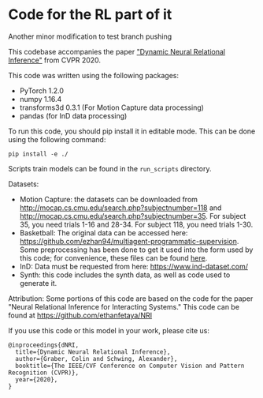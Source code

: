 # Code for the RL part of it

Another minor modification to test branch pushing

This codebase accompanies the paper ["Dynamic Neural Relational Inference"](http://openaccess.thecvf.com/content_CVPR_2020/html/Graber_Dynamic_Neural_Relational_Inference_CVPR_2020_paper.html) from CVPR 2020.

This code was written using the following packages:
- PyTorch 1.2.0
- numpy 1.16.4
- transforms3d 0.3.1 (For Motion Capture data processing)
- pandas (for InD data processing)

To run this code, you should pip install it in editable mode. This can be done using the following command:

`pip install -e ./`

Scripts train models can be found in the `run_scripts` directory.

Datasets:
- Motion Capture: the datasets can be downloaded from http://mocap.cs.cmu.edu/search.php?subjectnumber=118 
  and http://mocap.cs.cmu.edu/search.php?subjectnumber=35. For subject 35, you need trials 1-16 and 28-34.
  For subject 118, you need trials 1-30.
- Basketball: The original data can be accessed here: https://github.com/ezhan94/multiagent-programmatic-supervision. Some preprocessing has been done to get it used into the form used by this code; for convenience, these files can be found [here](https://drive.google.com/file/d/1x4243T1TOymrvTJKV5D7S2pQFS-mSwxf/view?usp=sharing).
- InD: Data must be requested from here: https://www.ind-dataset.com/
- Synth: this code includes the synth data, as well as code used to generate it.

Attribution:
Some portions of this code are based on the code for the paper "Neural Relational Inference for Interacting
Systems." This code can be found at https://github.com/ethanfetaya/NRI

If you use this code or this model in your work, please cite us:

    @inproceedings{dNRI,
      title={Dynamic Neural Relational Inference},
      author={Graber, Colin and Schwing, Alexander},
      booktitle={The IEEE/CVF Conference on Computer Vision and Pattern Recognition (CVPR)},
      year={2020},
    }
  
  
